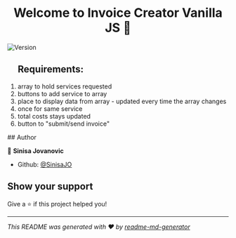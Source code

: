 <h1 align="center">Welcome to Invoice Creator Vanilla JS 👋</h1>
<p>
  <img alt="Version" src="https://img.shields.io/badge/version-1.0-blue.svg?cacheSeconds=2592000" />
</p>

<ol>
  <h2>Requirements: </h2>
   <li> array to hold services requested </li>
   <li> buttons to add service to array </li>
   <li> place to display data from array - updated every time the array changes</li>
   <li> once for same service</li>
   <li> total costs stays updated</li>
   <li> button to &#34;submit/send invoice&#34; </li>
</ol>
## Author

👤 **Sinisa Jovanovic**

* Github: [@SinisaJO](https://github.com/SinisaJO)

## Show your support

Give a ⭐️ if this project helped you!

***
_This README was generated with ❤️ by [readme-md-generator](https://github.com/kefranabg/readme-md-generator)_
